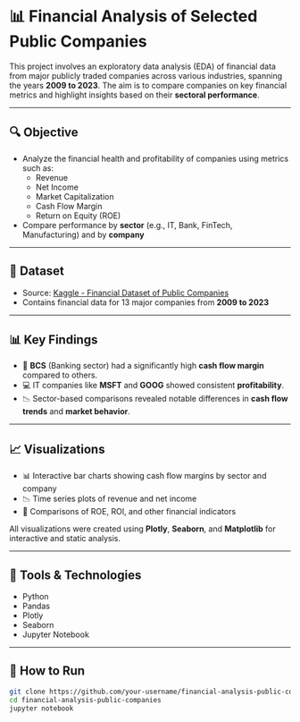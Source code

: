 # 📊 Financial Analysis of Selected Public Companies

This project involves an exploratory data analysis (EDA) of financial data from major publicly traded companies across various industries, spanning the years **2009 to 2023**. The aim is to compare companies on key financial metrics and highlight insights based on their **sectoral performance**.

---

## 🔍 Objective

- Analyze the financial health and profitability of companies using metrics such as:
  - Revenue  
  - Net Income  
  - Market Capitalization  
  - Cash Flow Margin  
  - Return on Equity (ROE)  
- Compare performance by **sector** (e.g., IT, Bank, FinTech, Manufacturing) and by **company**

---

## 📁 Dataset

- Source: [Kaggle - Financial Dataset of Public Companies](https://www.kaggle.com/)
- Contains financial data for 13 major companies from **2009 to 2023**

---

## 📊 Key Findings

- 🏦 **BCS** (Banking sector) had a significantly high **cash flow margin** compared to others.  
- 💻 IT companies like **MSFT** and **GOOG** showed consistent **profitability**.  
- 📉 Sector-based comparisons revealed notable differences in **cash flow trends** and **market behavior**.

---

## 📈 Visualizations

- 📊 Interactive bar charts showing cash flow margins by sector and company  
- 📉 Time series plots of revenue and net income  
- 🧮 Comparisons of ROE, ROI, and other financial indicators  

All visualizations were created using **Plotly**, **Seaborn**, and **Matplotlib** for interactive and static analysis.

---

## 🧰 Tools & Technologies

- Python  
- Pandas  
- Plotly  
- Seaborn  
- Jupyter Notebook  

---

## 🚀 How to Run

```bash
git clone https://github.com/your-username/financial-analysis-public-companies.git
cd financial-analysis-public-companies
jupyter notebook
